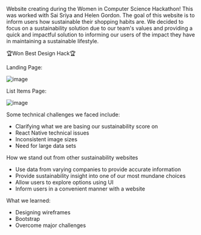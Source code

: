 Website creating during the Women in Computer Science Hackathon! This was worked with Sai Sriya and Helen Gordon. The goal of this website is to inform users how sustainable their shopping habits are. We decided to focus on a sustainability solution due to our team's values and providing a quick and impactful solution to informing our users of the impact they have in maintaining a sustainable lifestyle.

🏆Won Best Design Hack🏆

Landing Page:

![image](https://github.com/user-attachments/assets/acafac0b-5c4a-44c4-8f27-763968a4e254)

List Items Page:

![image](https://github.com/user-attachments/assets/2c6f8a51-c3b1-4566-ad31-b571b7ceb761)

Some technical challenges we faced include:
- Clarifying what we are basing our sustainability score on
- React Native technical issues
- Inconsistent image sizes
- Need for large data sets

How we stand out from other sustainability websites
- Use data from varying companies to provide accurate information
- Provide sustainability insight into one of our most mundane choices
- Allow users to explore options using UI
- Inform users in a convenient manner with a website

What we learned:
- Designing wireframes
- Bootstrap
- Overcome major challenges
